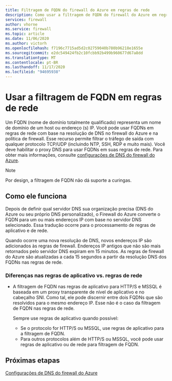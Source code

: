 ```yaml
---
title: Filtragem de FQDN do firewall do Azure em regras de rede
description: Como usar a filtragem de FQDN do firewall do Azure em regras de rede
services: firewall
author: vhorne
ms.service: firewall
ms.topic: article
ms.date: 11/06/2020
ms.author: victorh
ms.openlocfilehash: f7196c7715ad5d2c02759040b780b96218e1655e
ms.sourcegitcommit: e2dc549424fb2c10fcbb92b499b960677d67a8dd
ms.translationtype: MT
ms.contentlocale: pt-BR
ms.lasthandoff: 11/17/2020
ms.locfileid: "94695938"
---
```

# <a name="use-fqdn-filtering-in-network-rules"></a>Usar a filtragem de FQDN em regras de rede

Um FQDN (nome de domínio totalmente qualificado) representa um nome de domínio de um host ou endereço (s) IP. Você pode usar FQDNs em regras de rede com base na resolução de DNS no firewall do Azure e na política de firewall. Esse recurso permite filtrar o tráfego de saída com qualquer protocolo TCP/UDP (incluindo NTP, SSH, RDP e muito mais). Você deve habilitar o proxy DNS para usar FQDNs em suas regras de rede. Para obter mais informações, consulte [configurações de DNS do firewall do Azure](dns-settings.md).

> [!NOTE]
> Por design, a filtragem de FQDN não dá suporte a curingas.

## <a name="how-it-works"></a>Como ele funciona

Depois de definir qual servidor DNS sua organização precisa (DNS do Azure ou seu próprio DNS personalizado), o Firewall do Azure converte o FQDN para um ou mais endereços IP com base no servidor DNS selecionado. Essa tradução ocorre para o processamento de regras de aplicativo e de rede.

Quando ocorre uma nova resolução de DNS, novos endereços IP são adicionados às regras de firewall. Endereços IP antigos que não são mais retornados pelo servidor DNS expiram em 15 minutos. As regras de firewall do Azure são atualizadas a cada 15 segundos a partir da resolução DNS dos FQDNs nas regras de rede.

### <a name="differences-in-application-rules-vs-network-rules"></a>Diferenças nas regras de aplicativo vs. regras de rede

- A filtragem de FQDN nas regras de aplicativo para HTTP/S e MSSQL é baseada em um proxy transparente de nível de aplicativo e no cabeçalho SNI. Como tal, ele pode discernir entre dois FQDNs que são resolvidos para o mesmo endereço IP. Esse não é o caso da filtragem de FQDN nas regras de rede. 

   Sempre use regras de aplicativo quando possível:
     - Se o protocolo for HTTP/S ou MSSQL, use regras de aplicativo para a filtragem de FQDN.
   - Para outros protocolos além de HTTP/S ou MSSQL, você pode usar regras de aplicativo ou de rede para filtragem de FQDN.

## <a name="next-steps"></a>Próximas etapas

[Configurações de DNS do firewall do Azure](dns-settings.md)
